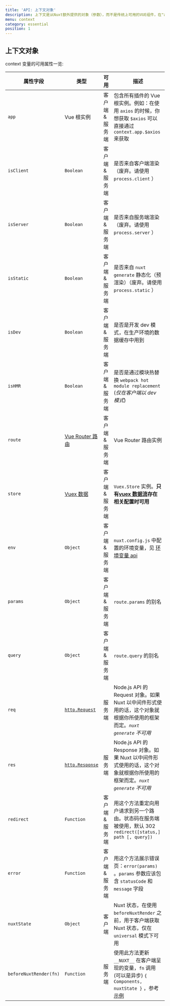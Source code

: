 ```yaml
---
title: 'API: 上下文对象'
description: 上下文是从Nuxt额外提供的对象（参数），而不是传统上可用的VUE组件，在"asyncData"、"plugins"、"middlewares"、"modules"和"store/nuxtServerInit"等特殊的 Nuxt 生命周期区域中可以使用"context"。
menu: context
category: essential
position: 1
---
```


## 上下文对象

context 变量的可用属性一览:

| 属性字段               | 类型                                                                                                       | 可用            | 描述                                                                                                                                                                                                                                      |
| ---------------------- | ---------------------------------------------------------------------------------------------------------- | --------------- | ----------------------------------------------------------------------------------------------------------------------------------------------------------------------------------------------------------------------------------------- |
| `app`                  | Vue 根实例                                                                                                 | 客户端 & 服务端 | 包含所有插件的 Vue 根实例。例如：在使用 `axios` 的时候，你想获取 `$axios` 可以直接通过 `context.app.$axios` 来获取                                                                                                                        |
| `isClient`             | `Boolean`                                                                                                  | 客户端 & 服务端 | 是否来自客户端渲染（废弃。请使用 `process.client` ）                                                                                                                                                                                      |
| `isServer`             | `Boolean`                                                                                                  | 客户端 & 服务端 | 是否来自服务端渲染（废弃。请使用 `process.server` ）                                                                                                                                                                                      |
| `isStatic`             | `Boolean`                                                                                                  | 客户端 & 服务端 | 是否来自 `nuxt generate` 静态化（预渲染）（废弃。请使用 `process.static` ）                                                                                                                                                               |
| `isDev`                | `Boolean`                                                                                                  | 客户端 & 服务端 | 是否是开发 dev 模式，在生产环境的数据缓存中用到                                                                                                                                                                                           |
| `isHMR`                | `Boolean`                                                                                                  | 客户端 & 服务端 | 是否是通过模块热替换 `webpack hot module replacement` (_仅在客户端以 dev 模式_)                                                                                                                                                           |
| `route`                | [Vue Router 路由](https://router.vuejs.org/zh/api/#%E8%B7%AF%E7%94%B1%E5%AF%B9%E8%B1%A1%E5%B1%9E%E6%80%A7) | 客户端 & 服务端 | Vue Router 路由实例                                                                                                                                                                                                                       |
| `store`                | [Vuex 数据](https://vuex.vuejs.org/zh/api/)                                                                | 客户端 & 服务端 | `Vuex.Store` 实例。**只有[vuex 数据流](/guide/vuex-store)存在相关配置时可用**                                                                                                                                                             |
| `env`                  | `Object`                                                                                                   | 客户端 & 服务端 | `nuxt.config.js` 中配置的环境变量，见 [环境变量 api](/api/configuration-env)                                                                                                                                                              |
| `params`               | `Object`                                                                                                   | 客户端 & 服务端 | `route.params` 的别名                                                                                                                                                                                                                     |
| `query`                | `Object`                                                                                                   | 客户端 & 服务端 | `route.query` 的别名                                                                                                                                                                                                                      |
| `req`                  | [`http.Request`](https://nodejs.org/api/http.html#http_class_http_incomingmessage)                         | 服务端          | Node.js API 的 Request 对象。如果 Nuxt 以中间件形式使用的话，这个对象就根据你所使用的框架而定。_`nuxt generate` 不可用_                                                                                                                   |
| `res`                  | [`http.Response`](https://nodejs.org/api/http.html#http_class_http_serverresponse)                         | 服务端          | Node.js API 的 Response 对象。如果 Nuxt 以中间件形式使用的话，这个对象就根据你所使用的框架而定。_`nuxt generate` 不可用_                                                                                                                  |
| `redirect`             | `Function`                                                                                                 | 客户端 & 服务端 | 用这个方法重定向用户请求到另一个路由。状态码在服务端被使用，默认 302 `redirect([status,] path [, query])`                                                                                                                                 |
| `error`                | `Function`                                                                                                 | 客户端 & 服务端 | 用这个方法展示错误页：`error(params)` 。`params` 参数应该包含 `statusCode` 和 `message` 字段                                                                                                                                              |
| `nuxtState`            | `Object`                                                                                                   | 客户端          | Nuxt 状态，在使用 `beforeNuxtRender` 之前，用于客户端获取 Nuxt 状态，仅在 `universal` 模式下可用                                                                                                                                          |
| `beforeNuxtRender(fn)` | `Function`                                                                                                 | 服务端          | 使用此方法更新 `__NUXT__` 在客户端呈现的变量，`fn` 调用 (可以是异步) `{ Components, nuxtState }` ，参考 [示例](https://github.com/nuxt/nuxt.js/blob/cf6b0df45f678c5ac35535d49710c606ab34787d/test/fixtures/basic/pages/special-state.vue) |
